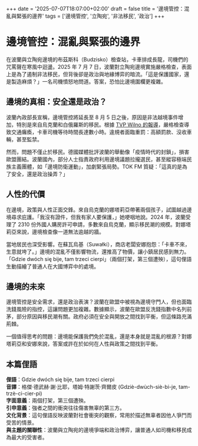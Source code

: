 +++
date = '2025-07-07T18:07:00+02:00'
draft = false
title = '邊境管控：混亂與緊張的邊界'
tags = ['邊境管控', '立陶宛', '非法移民', '政治']
+++

# 邊境管控：混亂與緊張的邊界


在波蘭與立陶宛邊境的布茲斯科（Budzisko）檢查站，卡車排成長龍，司機們的咒罵聲在寒風中迴盪。2025 年 7 月 7 日，波蘭對立陶宛邊境實施嚴格檢查，表面上是為了遏制非法移民，但背後卻是政治與地緣博弈的暗流。「這是保護國家，還是製造麻煩？」一名司機憤怒地問道。答案，恐怕比邊境圍欄更複雜。

## 邊境的真相：安全還是政治？

波蘭內政部長宣稱，邊境管控將延長至 8 月 5 日之後，原因是非法越境事件增加，特別是來自烏克蘭和白俄羅斯的移民。根據 [TVP Wilno 的報導](https://www.google.com/url?sa=E&q=https://wilno.tvp.pl/87690442/szef-polskiego-msw-kontrole-na-litewskiej-granicy-potrwaja-dluzej-niz-do-5-sierpnia)，嚴格檢查導致交通癱瘓，卡車司機等待時間長達數小時。違規者面臨重罰：高額罰款、沒收車輛，甚至監禁。

然而，問題不僅止於移民。德國媒體批評波蘭的舉動像「疫情時代的封鎖」，損害歐盟團結。波蘭國內，部分人士指責政府利用邊境議題拉攏選民，甚至縱容極端民族主義團體，如「邊境防衛運動」，加劇緊張局勢。TOK FM 質疑：「這真的是為了安全，還是政治操弄？」

## 人性的代價

在邊境，政策與人性正面交鋒。來自烏克蘭的娜塔莉亞帶著兩個孩子，試圖越過邊境尋求庇護。「我沒有證件，但我有家人要保護，」她哽咽地說。2024 年，波蘭受理了 2310 份外國人購房許可申請，多數來自烏克蘭，顯示移民潮的規模。對娜塔莉亞來說，邊境檢查像一道無法逾越的牆。

當地居民也深受影響。在蘇瓦烏基（Suwałki），商店老闆安娜抱怨：「卡車不來，生意就垮了。」邊境的混亂不僅影響物流，還推高了物價，讓小鎮居民感到無力。「Gdzie dwóch się bije, tam trzeci cierpi」（兩個打架，第三個遭殃），這句俚語生動描繪了普通人在大國博弈中的處境。

## 邊境的未來

邊境管控是安全需求，還是政治表演？波蘭在歐盟中被視為邊境守門人，但也面臨洗錢風險的指控，這讓問題更加複雜。數據顯示，波蘭在歐盟反洗錢指數中名列前茅，部分原因與移民潮有關。政府必須在安全與開放之間找到平衡，但這條路充滿荊棘。

一個值得思考的問題：邊境能保護我們免於混亂，還是本身就是混亂的根源？對娜塔莉亞和安娜來說，答案或許在於如何在人性與政策之間找到平衡。

## 本篇俚語

**俚語**：Gdzie dwóch się bije, tam trzeci cierpi  
**音譯**：格傑·德武赫·謝·比耶，塔姆·特謝茨·齊爾皮 (Gdziè-dwùch-siè-bi-je, tam-trzè-ci-cier-pi)  
**字面意義**：兩個打架，第三個遭殃。  
**引申意義**：強者之間的衝突往往傷害無辜的第三方。  
**文化背景**：這句俚語反映波蘭對社會衝突的觀察，常用於描述無辜者因他人爭鬥而受苦的情景。  
**與主題的關聯性**：波蘭與立陶宛的邊境爭端和政治博弈，讓普通人如司機和移民成為最大的受害者。